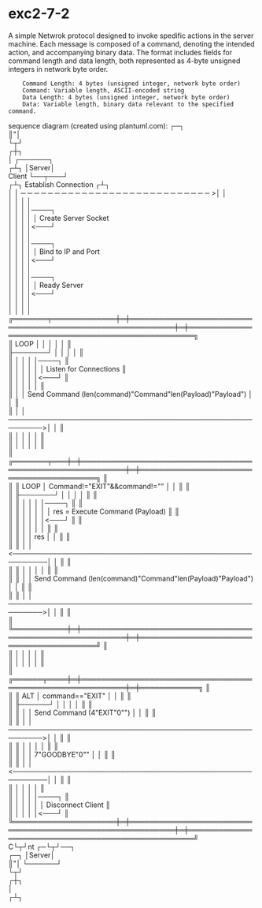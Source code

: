 # exc2-7-2  
A simple Netwrok protocol designed to invoke spedific actions in the server machine. Each message is composed of a command, denoting the intended action, and accompanying binary data. The format includes fields for command length and data length, both represented as 4-byte unsigned integers in network byte order.  

        Command Length: 4 bytes (unsigned integer, network byte order)  
        Command: Variable length, ASCII-encoded string  
        Data Length: 4 bytes (unsigned integer, network byte order)  
        Data: Variable length, binary data relevant to the specified command.  

sequence diagram (created using plantuml.com): 
                                 ┌─┐                                                                                                                 
                                 ║"│                                                                                                                 
                                 └┬┘                                                                                                                 
                                 ┌┼┐                                                                                                                 
                                  │                                                         ┌──────┐                                                 
                                 ┌┴┐                                                        │Server│                                                 
                               Client                                                       └──┬───┘                                                 
                                ┌┴┐                   Establish Connection                    ┌┴┐                                                    
                                │ │  ─ ─ ─ ─ ─ ─ ─ ─ ─ ─ ─ ─ ─ ─ ─ ─ ─ ─ ─ ─ ─ ─ ─ ─ ─ ─ ─ ─ >│ │                                                    
                                │ │                                                           │ │                                                    
                                │ │                                                           │ │────┐                                               
                                │ │                                                           │ │    │ Create Server Socket                          
                                │ │                                                           │ │<───┘                                               
                                │ │                                                           │ │                                                    
                                │ │                                                           │ │────┐                                               
                                │ │                                                           │ │    │ Bind to IP and Port                           
                                │ │                                                           │ │<───┘                                               
                                │ │                                                           │ │                                                    
                                │ │                                                           │ │────┐                                               
                                │ │                                                           │ │    │ Ready Server                                  
                                │ │                                                           │ │<───┘                                               
                                │ │                                                           │ │                                                    
                                │ │                                                           │ │                                                      
          ╔═══════╤═════════════╪═╪═══════════════════════════════════════════════════════════╪═╪═══════════════════════════════════════════════════╗  
          ║ LOOP  │             │ │                                                           │ │                                                   ║  
          ╟───────┘             │ │                                                           │ │                                                   ║  
          ║                     │ │                                                           │ │────┐                                              ║  
          ║                     │ │                                                           │ │    │ Listen for Connections                       ║  
          ║                     │ │                                                           │ │<───┘                                              ║  
          ║                     │ │                                                           │ │                                                   ║  
          ║                     │ │ Send Command (len(command)"Command"len(Payload)"Payload") │ │                                                   ║  
          ║                     │ │ ─────────────────────────────────────────────────────────>│ │                                                   ║  
          ║                     │ │                                                           │ │                                                   ║  
          ║                     │ │                                                           │ │                                                   ║  
          ║         ╔═══════╤═══╪═╪═══════════════════════════════════════════════════════════╪═╪═════════════════════════════════════════╗         ║  
          ║         ║ LOOP  │  Command!="EXIT"&&command!=""                                   │ │                                         ║         ║  
          ║         ╟───────┘   │ │                                                           │ │                                         ║         ║   
          ║         ║           │ │                                                           │ │────┐                                    ║         ║   
          ║         ║           │ │                                                           │ │    │ res = Execute Command (Payload)    ║         ║   
          ║         ║           │ │                                                           │ │<───┘                                    ║         ║    
          ║         ║           │ │                                                           │ │                                         ║         ║    
          ║         ║           │ │                            res                            │ │                                         ║         ║    
          ║         ║           │ │ <─────────────────────────────────────────────────────────│ │                                         ║         ║    
          ║         ║           │ │                                                           │ │                                         ║         ║   
          ║         ║           │ │ Send Command (len(command)"Command"len(Payload)"Payload") │ │                                         ║         ║   
          ║         ║           │ │ ─────────────────────────────────────────────────────────>│ │                                         ║         ║   
          ║         ╚═══════════╪═╪═══════════════════════════════════════════════════════════╪═╪═════════════════════════════════════════╝         ║    
          ║                     │ │                                                           │ │                                                   ║   
          ║                     │ │                                                           │ │                                                   ║    
          ║         ╔══════╤════╪═╪═══════════════════════════════════════════════════════════╪═╪════════════╗                                      ║   
          ║         ║ ALT  │  command=="EXIT"                                                 │ │            ║                                      ║   
          ║         ╟──────┘    │ │                                                           │ │            ║                                      ║   
          ║         ║           │ │                 Send Command (4"EXIT"0"")                 │ │            ║                                      ║    
          ║         ║           │ │ ─────────────────────────────────────────────────────────>│ │            ║                                      ║    
          ║         ║           │ │                                                           │ │            ║                                      ║    
          ║         ║           │ │                       7"GOODBYE"0""                       │ │            ║                                      ║  
          ║         ║           │ │ <─────────────────────────────────────────────────────────│ │            ║                                      ║     
          ║                     │ │                                                           │ │                                                   ║       
          ║                     │ │                                                           │ │────┐                                              ║  
          ║                     │ │                                                           │ │    │ Disconnect Client                            ║    
          ║                     │ │                                                           │ │<───┘                                              ║   
          ╚═════════════════════╪═╪═══════════════════════════════════════════════════════════╪═╪═══════════════════════════════════════════════════╝    
                               C└┬┘nt                                                       ┌─└┬┘──┐                                                 
                                 ┌─┐                                                        │Server│                                                 
                                 ║"│                                                        └──────┘                                                 
                                 └┬┘                                                                                                                 
                                 ┌┼┐                                                                                                                 
                                  │                                                                                                                  
                                 ┌┴┐                                                                                                                 
